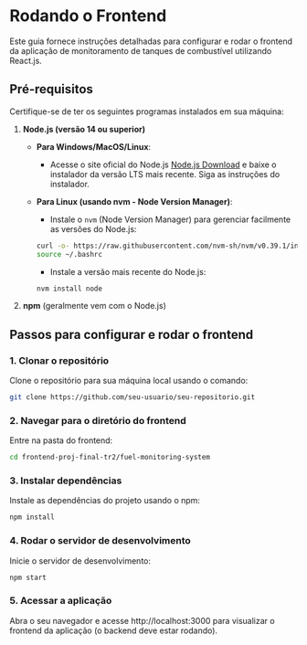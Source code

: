 # Rodando o Frontend

Este guia fornece instruções detalhadas para configurar e rodar o frontend da aplicação de monitoramento de tanques de combustível utilizando React.js.

## Pré-requisitos

Certifique-se de ter os seguintes programas instalados em sua máquina:

1. **Node.js (versão 14 ou superior)**
   - **Para Windows/MacOS/Linux**:
     - Acesse o site oficial do Node.js [Node.js Download](https://nodejs.org/) e baixe o instalador da versão LTS mais recente. Siga as instruções do instalador.

   - **Para Linux (usando nvm - Node Version Manager)**:
     - Instale o `nvm` (Node Version Manager) para gerenciar facilmente as versões do Node.js:
     
     ```bash
     curl -o- https://raw.githubusercontent.com/nvm-sh/nvm/v0.39.1/install.sh | bash
     source ~/.bashrc
     ```
     
     - Instale a versão mais recente do Node.js:
     
     ```bash
     nvm install node
     ```

2. **npm** (geralmente vem com o Node.js)

## Passos para configurar e rodar o frontend

### 1. Clonar o repositório

Clone o repositório para sua máquina local usando o comando:

```bash
git clone https://github.com/seu-usuario/seu-repositorio.git
```

### 2. Navegar para o diretório do frontend

Entre na pasta do frontend:

```bash
cd frontend-proj-final-tr2/fuel-monitoring-system
```

### 3. Instalar dependências

Instale as dependências do projeto usando o npm:

```bash
npm install
```

### 4. Rodar o servidor de desenvolvimento

Inicie o servidor de desenvolvimento:

```bash
npm start
```

### 5. Acessar a aplicação

Abra o seu navegador e acesse http://localhost:3000 para visualizar o frontend da aplicação (o backend deve estar rodando).